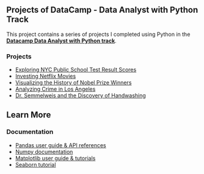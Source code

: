## Projects of DataCamp - Data Analyst with Python Track
 
This project contains a series of projects I completed using Python in the 
**[Datacamp Data Analyst with Python track](https://app.datacamp.com/learn/career-tracks/data-analyst-with-python)**.

### Projects
- [Exploring NYC Public School Test Result Scores](./exploring-nyc-public-school-test-result-scores)
- [Investing Netflix Movies](./investigating-netflix-movies)
- [Visualizing the History of Nobel Prize Winners](./visualizing-the-history-of-nobel-prize-winners)
- [Analyzing Crime in Los Angeles](./analizing-crime-in-los-angeles)
- [Dr. Semmelweis and the Discovery of Handwashing](./dr-semmelweis-and-the-discovery-of-handwashing)

## Learn More
### Documentation
- [Pandas user guide & API references](https://pandas.pydata.org/docs/index.html)
- [Numpy documentation](https://numpy.org/doc/stable/)
- [Matplotlib user guide & tutorials](https://matplotlib.org/stable/)
- [Seaborn tutorial](https://seaborn.pydata.org/tutorial.html)
